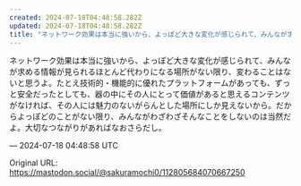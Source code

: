 ```yaml
---
created: 2024-07-18T04:48:58.282Z
updated: 2024-07-18T04:48:58.282Z
title: "ネットワーク効果は本当に強いから、よっぽど大きな変化が感じられて、みんなが求める[...]"
---
```


<p>ネットワーク効果は本当に強いから、よっぽど大きな変化が感じられて、みんなが求める情報が見られるほとんど代わりになる場所がない限り、変わることはないと思うよ。たとえ技術的・機能的に優れたプラットフォームがあっても、ずっと安全だったとしても、器の中にその人にとって価値があると思えるコンテンツがなければ、その人には魅力のないがらんとした場所にしか見えないから。だからよっぽどのことがない限り、みんながわざわざそんなことをしないのは当然だよ。大切なつながりがあればなおさらだし。</p>

&mdash; 2024-07-18 04:48:58 UTC

Original URL: https://mastodon.social/@sakuramochi0/112805684070667250
